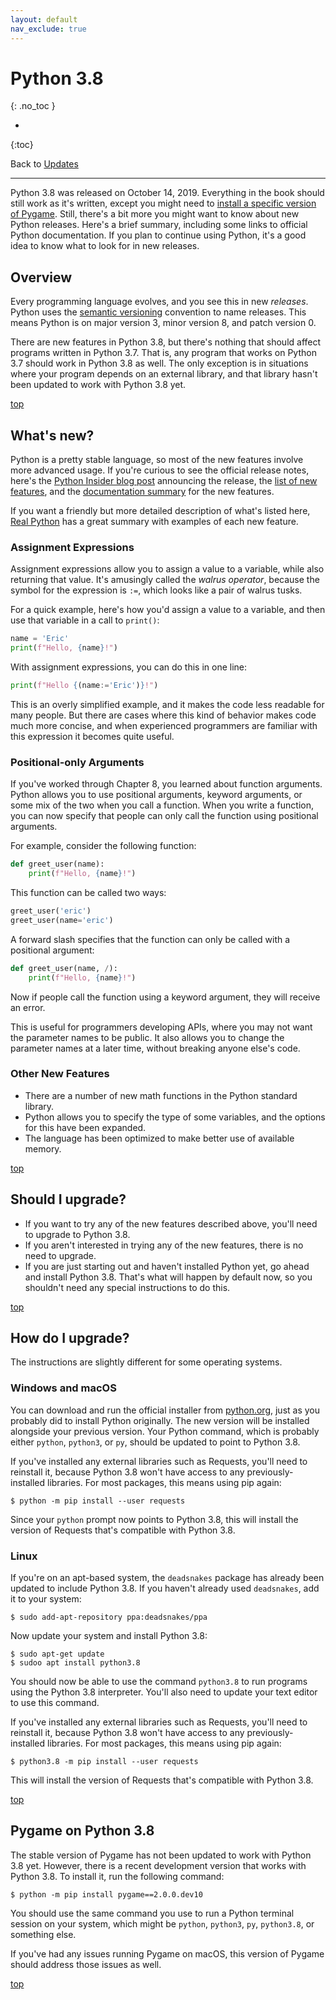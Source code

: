 ```yaml
---
layout: default
nav_exclude: true
---
```


# Python 3.8
{: .no_toc }

* 
{:toc}

Back to [Updates](../updates/)

---

Python 3.8 was released on October 14, 2019. Everything in the book should still work as it's written, except you might need to [install a specific version of Pygame](#pygame-on-python-38). Still, there's a bit more you might want to know about new Python releases. Here's a brief summary, including some links to official Python documentation. If you plan to continue using Python, it's a good idea to know what to look for in new releases.

## Overview

Every programming language evolves, and you see this in new *releases*. Python uses the [semantic versioning](https://semver.org) convention to name releases. This means Python is on major version 3, minor version 8, and patch version 0.

There are new features in Python 3.8, but there's nothing that should affect programs written in Python 3.7. That is, any program that works on Python 3.7 should work in Python 3.8 as well. The only exception is in situations where your program depends on an external library, and that library hasn't been updated to work with Python 3.8 yet.

[top](#top)

## What's new?

Python is a pretty stable language, so most of the new features involve more advanced usage. If you're curious to see the official release notes, here's the [Python Insider blog post](https://blog.python.org/2019/10/python-380-is-now-available.html) announcing the release, the [list of new features](https://www.python.org/downloads/release/python-380/), and the [documentation summary](https://docs.python.org/3/whatsnew/3.8.html) for the new features.

If you want a friendly but more detailed description of what's listed here, [Real Python](https://realpython.com/python38-new-features/) has a great summary with examples of each new feature.

### Assignment Expressions

Assignment expressions allow you to assign a value to a variable, while also returning that value. It's amusingly called the *walrus operator*, because the symbol for the expression is `:=`, which looks like a pair of walrus tusks.

For a quick example, here's how you'd assign a value to a variable, and then use that variable in a call to `print()`:

```python
name = 'Eric'
print(f"Hello, {name}!")
```

With assignment expressions, you can do this in one line:

```python
print(f"Hello {(name:='Eric')}!")
```

This is an overly simplified example, and it makes the code less readable for many people. But there are cases where this kind of behavior makes code much more concise, and when experienced programmers are familiar with this expression it becomes quite useful.

### Positional-only Arguments

If you've worked through Chapter 8, you learned about function arguments. Python allows you to use positional arguments, keyword arguments, or some mix of the two when you call a function. When you write a function, you can now specify that people can only call the function using positional arguments.

For example, consider the following function:

```python
def greet_user(name):
    print(f"Hello, {name}!")
```

This function can be called two ways:

```python
greet_user('eric')
greet_user(name='eric')
```

A forward slash specifies that the function can only be called with a positional argument:

```python
def greet_user(name, /):
    print(f"Hello, {name}!")
```

Now if people call the function using a keyword argument, they will receive an error.

This is useful for programmers developing APIs, where you may not want the parameter names to be public. It also allows you to change the parameter names at a later time, without breaking anyone else's code.

### Other New Features

- There are a number of new math functions in the Python standard library.
- Python allows you to specify the type of some variables, and the options for this have been expanded.
- The language has been optimized to make better use of available memory.

[top](#top)

## Should I upgrade?

- If you want to try any of the new features described above, you'll need to upgrade to Python 3.8. 
- If you aren't interested in trying any of the new features, there is no need to upgrade.
- If you are just starting out and haven't installed Python yet, go ahead and install Python 3.8. That's what will happen by default now, so you shouldn't need any special instructions to do this.

[top](#top)

## How do I upgrade?

The instructions are slightly different for some operating systems.

### Windows and macOS

You can download and run the official installer from [python.org](), just as you probably did to install Python originally. The new version will be installed alongside your previous version. Your Python command, which is probably either `python`, `python3`, or `py`, should be updated to point to Python 3.8.

If you've installed any external libraries such as Requests, you'll need to reinstall it, because Python 3.8 won't have access to any previously-installed libraries. For most packages, this means using pip again:

```
$ python -m pip install --user requests
```

Since your `python` prompt now points to Python 3.8, this will install the version of Requests that's compatible with Python 3.8.

### Linux

If you're on an apt-based system, the `deadsnakes` package has already been updated to include Python 3.8. If you haven't already used `deadsnakes`, add it to your system:

```
$ sudo add-apt-repository ppa:deadsnakes/ppa
```

Now update your system and install Python 3.8:

```
$ sudo apt-get update
$ sudoo apt install python3.8
```

You should now be able to use the command `python3.8` to run programs using the Python 3.8 interpreter. You'll also need to update your text editor to use this command.

If you've installed any external libraries such as Requests, you'll need to reinstall it, because Python 3.8 won't have access to any previously-installed libraries. For most packages, this means using pip again:

```
$ python3.8 -m pip install --user requests
```

This will install the version of Requests that's compatible with Python 3.8.

[top](#top)

## Pygame on Python 3.8

The stable version of Pygame has not been updated to work with Python 3.8 yet. However, there is a recent development version that works with Python 3.8. To install it, run the following command:

    $ python -m pip install pygame==2.0.0.dev10

You should use the same command you use to run a Python terminal session on your system, which might be `python`, `python3`, `py`, `python3.8`, or something else.

If you've had any issues running Pygame on macOS, this version of Pygame should address those issues as well.

[top](#top)